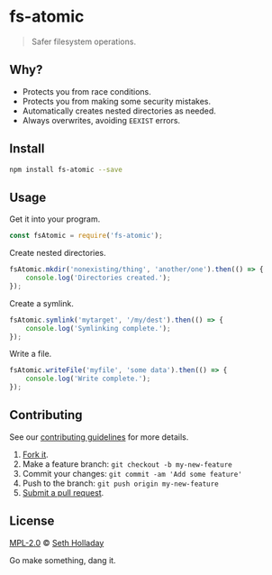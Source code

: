 # fs-atomic

> Safer filesystem operations.

## Why?

 - Protects you from race conditions.
 - Protects you from making some security mistakes.
 - Automatically creates nested directories as needed.
 - Always overwrites, avoiding `EEXIST` errors.

## Install

```sh
npm install fs-atomic --save
```

## Usage

Get it into your program.

```js
const fsAtomic = require('fs-atomic');
```

Create nested directories.

```js
fsAtomic.mkdir('nonexisting/thing', 'another/one').then(() => {
    console.log('Directories created.');
});
```

Create a symlink.

```js
fsAtomic.symlink('mytarget', '/my/dest').then(() => {
    console.log('Symlinking complete.');
});
```

Write a file.

```js
fsAtomic.writeFile('myfile', 'some data').then(() => {
    console.log('Write complete.');
});
```

## Contributing

See our [contributing guidelines](https://github.com/sholladay/fs-atomic/blob/master/CONTRIBUTING.md "The guidelines for participating in this project.") for more details.

1. [Fork it](https://github.com/sholladay/fs-atomic/fork).
2. Make a feature branch: `git checkout -b my-new-feature`
3. Commit your changes: `git commit -am 'Add some feature'`
4. Push to the branch: `git push origin my-new-feature`
5. [Submit a pull request](https://github.com/sholladay/fs-atomic/compare "Submit code to this project for review.").

## License

[MPL-2.0](https://github.com/sholladay/fs-atomic/blob/master/LICENSE "The license for fs-atomic.") © [Seth Holladay](http://seth-holladay.com "Author of fs-atomic.")

Go make something, dang it.
